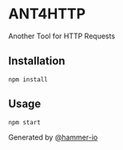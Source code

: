 # ANT4HTTP
Another Tool for HTTP Requests

## Installation
`npm install`

## Usage
`npm start`

Generated by [@hammer-io](https://github.com/hammer-io/tyr)